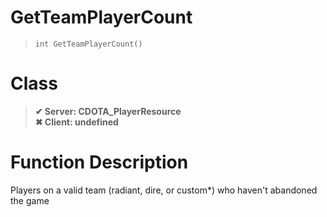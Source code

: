 # GetTeamPlayerCount
> `int GetTeamPlayerCount()`
# Class
> __✔ Server: CDOTA_PlayerResource__  
> __✖ Client: undefined__  
# Function Description
Players on a valid team (radiant, dire, or custom*) who haven't abandoned the game
